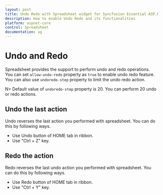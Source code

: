 ```yaml
---
layout: post
title: Undo Redo with Spreadsheet widget for Syncfusion Essential ASP.NET Core
description: How to enable Undo Redo and its functionalities
platform: aspnet-core
control: Spreadsheet
documentation: ug
--- 
```


# Undo and Redo

Spreadsheet provides the support to perform undo and redo operations. You can set `allow-undo-redo` property as `true` to enable undo redo feature. You can also use `undoredo-step` property to limit the undo redo action.

N> Default value of `undoredo-step` property is 20. You can perform 20 undo or redo actions.

## Undo the last action

Undo reverses the last action you performed with spreadsheet. You can do this by following ways.

* Use Undo button of HOME tab in ribbon.
* Use "Ctrl + Z" key.

## Redo the action

Redo reverses the last undo action you performed with spreadsheet. You can do this by following ways.

* Use Redo button of HOME tab in ribbon.
* Use "Ctrl + Y" key.